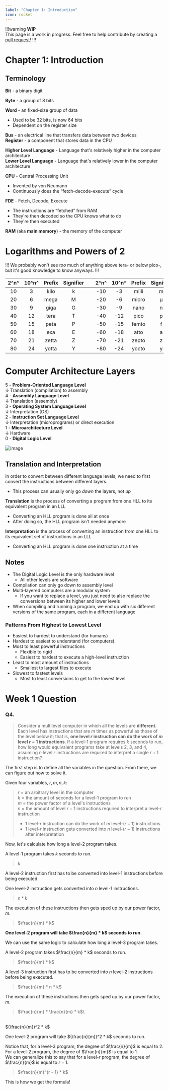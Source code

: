 ```yaml
---
label: "Chapter 1: Introduction"
icon: rocket
---
```

!!!warning
**WIP**<br/>
This page is a work in progress. Feel free to help contribute by creating a [pull request](https://github.com/lunauii/bcit-resources/pulls)!
!!!

# Chapter 1: Introduction

## Terminology

**Bit** - a binary digit

**Byte** - a group of 8 bits

**Word** - an fixed-size group of data
- Used to be 32 bits, is now 64 bits
- Dependent on the register size

**Bus** - an electrical line that transfers data between two devices\
**Register** - a component that stores data in the CPU

**Higher Level Language** - Language that's relatively higher in the computer architecture\
**Lower Level Language** - Language that's relatively lower in the computer architecture

**CPU** - Central Processing Unit
- Invented by von Neumann
- Continuously does the “fetch-decode-execute” cycle

**FDE** - Fetch, Decode, Execute
- The instructions are “fetched” from RAM
- They're then decoded so the CPU knows what to do
- They're then executed

**RAM** (aka **main memory**) - the memory of the computer

# Logarithms and Powers of 2
!!! 
We probably won't see *too* much of anything above tera- or below pico-, but it's good knowledge to know anyways.
!!!

 2^n^   | 10^n^   | Prefix  | Signifier   | &nbsp;| 2^n^   | 10^n^  | Prefix  | Signifier 
 :---:  | :---:   | :---:   | :---:       |:---:  | :---:  | :---:  | :--:    | :---:       
 10     |  3      | kilo    | k           |       | -10    | -3     | milli   | m  
 20     |  6      | mega    | M           |       | -20    | -6     | micro   | μ  
 30     |  9      | giga    | G           |       | -30    | -9     | nano    | n  
 40     |  12     | tera    | T           |       | -40    | -12    | pico    | p  
 50     |  15     | peta    | P           |       | -50    | -15    | femto   | f  
 60     |  18     | exa     | E           |       | -60    | -18    | atto    | a  
 70     |  21     | zetta   | Z           |       | -70    | -21    | zepto   | z  
 80     |  24     | yotta   | Y           |       | -80    | -24    | yocto   | y   
  

# Computer Architecture Layers
5 - **Problem-Oriented Language Level**<br>
    ↓ Translation (compilation) to assembly<br>
4 - **Assembly Language Level**<br>
    ↓ Translation (assembly)<br>
3 - **Operating System Language Level**<br>
    ↓ Interpretation (OS)<br>
2 - **Instruction Set Language Level**<br>
    ↓ Interpretation (microprograms) or direct execution<br>
1 - **Microarchitecture Level**<br>
    ↓ Hardware<br>
0 - **Digital Logic Level**

![image](./diagrams/d1_six_level_computer.png)

## Translation and Interpretation
In order to convert between different language levels, we need to first convert the instructions between different layers.
- This process can usually only go *down* the layers, not *up*

**Translation** is the process of converting a program from one HLL to its equivalent program in an LLL
- Converting an HLL program is done all at once
- After doing so, the HLL program isn't needed anymore

**Interpretation** is the process of converting an instruction from one HLL to its equivalent set of instructions in an LLL
- Converting an HLL program is done one instruction at a time

## Notes
- The Digital Logic Level is the only hardware level
  - All other levels are software
- Compilation can only go down to assembly level
- Multi-layered computers are a modular system
  - If you want to replace a level, you just need to also replace the conversions between its higher and lower levels
- When compiling and running a program, we end up with six different versions of the same program, each in a different language

### Patterns From Highest to Lowest Level
- Easiest to hardest to understand (for humans)
- Hardest to easiest to understand (for computers)
- Most to least powerful instructions
  - Flexible to rigid
  - Easiest to hardest to execute a high-level instruction
- Least to most amount of instructions
  - Smallest to largest files to execute
- Slowest to fastest levels
  - Most to least conversions to get to the lowest level

# Week 1 Question

### Q4.
>  Consider a multilevel computer in which all the levels are **different**. Each level has instructions that are $m$ times as powerful as those of the level below it; that is, **one level $r$ instruction can do the work of $m$ level $r − 1$ instructions**. If a level-1 program requires $k$ seconds to run, how long would equivalent programs take at levels 2, 3, and 4, assuming $n$ level $r$ instructions are required to interpret a single $r + 1$ instruction?

The first step is to define all the variables in the question. From there, we can figure out how to solve it.

Given four variables, $r, m, n, k$:

> $r$ = an arbitrary level in the computer\
  $k$ = the amount of seconds for a level-1 program to run\
  $m$ = the power factor of a level's instructions\
  $n$ = the amount of level $r - 1$ instructions required to interpret a level-*r* instruction
> * 1 level-$r$ instruction can do the work of $m$ level-($r - 1$) instructions
> * 1 level-$r$ instruction gets converted into $n$ level-($r - 1$) instructions after interpretation

Now, let's calculate how long a level-2 program takes.

A level-1 program takes $k$ seconds to run.
> $k$

A level-2 instruction first has to be converted into level-1 instructions before being executed.

One level-2 instruction gets converted into $n$ level-1 instructions.
> $n * k$

The execution of these instructions then gets sped up by our power factor, $m$.
> $\frac{n}{m} * k$

**One level-2 program will take $\frac{n}{m} * k$ seconds to run.**

We can use the same logic to calculate how long a level-3 program takes.

A level-2 program takes $\frac{n}{m} * k$ seconds to run.
> $\frac{n}{m} * k$

A level-3 instruction first has to be converted into $n$ level-2 instructions before being executed.
> $\frac{n}{m} * n * k$

The execution of these instructions then gets sped up by our power factor, $m$.
> $\frac{n}{m} * \frac{n}{m} * k$\
  <br>
  $(\frac{n}{m})^2 * k$

One level-2 program will take $(\frac{n}{m})^2 * k$ seconds to run.

Notice that, for a level-3 program, the degree of $\frac{n}{m}$ is equal to 2.\
For a level-2 program, the degree of $\frac{n}{m}$ is equal to 1.\
We can generalize this to say that for a level-$r$ program, the degree of $\frac{n}{m}$ is equal to $r - 1$.
> $\frac{n}{m}^{r - 1} * k$

This is how we get the formula!